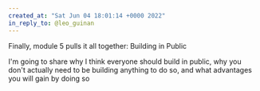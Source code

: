 ```yaml
---
created_at: "Sat Jun 04 18:01:14 +0000 2022"
in_reply_to: @leo_guinan
---
```


Finally, module 5 pulls it all together: Building in Public

I'm going to share why I think everyone should build in public, why you don't actually need to be building anything to do so, and what advantages you will gain by doing so